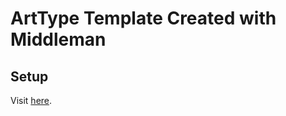 # ArtType Template Created with Middleman

## Setup
Visit <a target="_blank" href="https://arttype-79f450.netlify.app/">here</a>.
